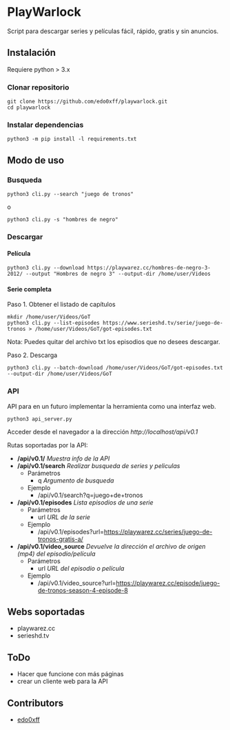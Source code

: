 
# PlayWarlock

Script para descargar series y películas fácil, rápido, gratis y sin anuncios.

## Instalación

Requiere python > 3.x

### Clonar repositorio

	git clone https://github.com/edo0xff/playwarlock.git
	cd playwarlock

### Instalar dependencias

	python3 -m pip install -l requirements.txt

## Modo de uso

### Busqueda

	python3 cli.py --search "juego de tronos"

o

	python3 cli.py -s "hombres de negro"

### Descargar

#### Película

	python3 cli.py --download https://playwarez.cc/hombres-de-negro-3-2012/ --output "Hombres de negro 3" --output-dir /home/user/Videos

#### Serie completa

Paso 1. Obtener el listado de capítulos

	mkdir /home/user/Videos/GoT
	python3 cli.py --list-episodes https://www.serieshd.tv/serie/juego-de-tronos > /home/user/Videos/GoT/got-episodes.txt

Nota: Puedes quitar del archivo txt los episodios que no desees descargar.

Paso 2. Descarga

	python3 cli.py --batch-download /home/user/Videos/GoT/got-episodes.txt --output-dir /home/user/Videos/GoT

### API

API para en un futuro implementar la herramienta como una interfaz web.

	python3 api_server.py

Acceder desde el navegador a la dirección *http://localhost/api/v0.1*

Rutas soportadas por la API:

- **/api/v0.1/** *Muestra info de la API*
- **/api/v0.1/search** *Realizar busqueda de series y peliculas*
	- Parámetros
		- q *Argumento de busqueda*
	- Ejemplo
		- /api/v0.1/search?q=juego+de+tronos
- **/api/v0.1/episodes** *Lista episodios de una serie*
	- Parámetros
		- url *URL de la serie*
	- Ejemplo
		- /api/v0.1/episodes?url=https://playwarez.cc/series/juego-de-tronos-gratis-a/
- **/api/v0.1/video_source** *Devuelve la dirección el archivo de origen (mp4) del episodio/película*
	- Parámetros
		- url *URL del episodio o película*
	- Ejemplo
		- /api/v0.1/video_source?url=https://playwarez.cc/episode/juego-de-tronos-season-4-episode-8

## Webs soportadas

- playwarez.cc
- serieshd.tv

## ToDo

- Hacer que funcione con más páginas
- crear un cliente web para la API

## Contributors

- [edo0xff]([https://github.com/edo0xff](https://github.com/edo0xff))
